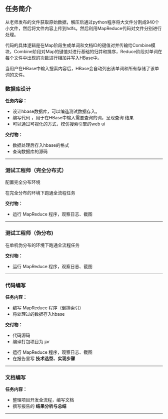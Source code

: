 ## 任务简介

从老师发布的文件获取原始数据，解压后通过python程序将大文件分割成940个小文件，然后将文件内容上传到hdfs。然后利用MapReduce代码对文件分别进行处理。

代码的具体逻辑是在Map阶段生成单词和文档ID的键值对并传输给Combine模块，Combine阶段对Map的键值对进行基础的归并和排序，Reduce阶段对单词在每个文件中出现的次数进行相加并写入HBase中。

当用户在HBase中输入搜索内容后，HBase会自动列出该单词和所有存储了该单词的文件。


### 数据库设计

**任务内容：**

* 设计hbase数据库，可以编造测试数据存入。
* 编写代码 ，用于在HBase中输入需要查询的词，呈现查询 结果
* 可以通过可视化的方式，模仿搜索引擎的web ui

**交付物：**

- 数据处理后存入hbase的格式
- 查询数据库的源码

---

### **测试工程师（完全分布式）**

配置完全分布环境

在完全分布的环境下跑通全流程任务

**交付物：**

* 运行 MapReduce 程序，观察日志、截图

---

### 测试工程师（伪分布)

在单机伪分布的环境下跑通全流程任务

**交付物：**

* 运行 MapReduce 程序，观察日志、截图

---

### 代码编写

**任务内容：**

- 编写 MapReduce 程序（倒排索引）
- 将处理过的数据存入hbase

**交付物：**

- 代码源码
- 编译打包项目为 jar

* 运行 MapReduce 程序，观察日志、截图
* 在报告里写 **技术选型、实现步骤**

---

### 文档编写

**任务内容：**

* 整理项目开发全流程，编写文档
* 撰写报告的 **结果分析与总结**

---
